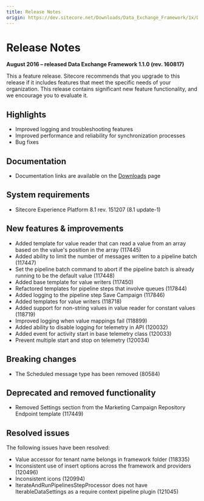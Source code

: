 ```yaml
---
title: Release Notes
origin: https://dev.sitecore.net/Downloads/Data_Exchange_Framework/1x/Data_Exchange_Framework_11/Release_Notes
---
```


# Release Notes

**August 2016 – released Data Exchange Framework 1.1.0 (rev. 160817)**

This a feature release. Sitecore recommends that you upgrade to this release if it includes features that meet the specific needs of your organization. This release contains significant new feature functionality, and we encourage you to evaluate it.

## Highlights

-   Improved logging and troubleshooting features
-   Improved performance and reliability for synchronization processes
-   Bug fixes

## Documentation

-   Documentation links are available on the [Downloads](/downloads/Data_Exchange_Framework/1x/Data_Exchange_Framework_11) page

## System requirements

-   Sitecore Experience Platform 8.1 rev. 151207 (8.1 update-1)

## New features & improvements

-   Added template for value reader that can read a value from an array based on the value's position in the array (117445)
-   Added ability to limit the number of messages written to a pipeline batch (117447)
-   Set the pipeline batch command to abort if the pipeline batch is already running to be the default value (117448)
-   Added base template for value writers (117450)
-   Refactored templates for pipeline steps that involve queues (117844)
-   Added logging to the pipeline step Save Campaign (117846)
-   Added templates for value writers (118718)
-   Added support for non-string values in value reader for constant values (118719)
-   Improved logging when value mappings fail (118899)
-   Added ability to disable logging for telemetry in API (120032)
-   Added event for activity start in base telemetry class (120033)
-   Prevent multiple start and stop on telemetry (120034)

## Breaking changes

-   The Scheduled message type has been removed (80584)

## Deprecated and removed functionality

-   Removed Settings section from the Marketing Campaign Repository Endpoint template (117449)

## Resolved issues

The following issues have been resolved:

-   Value accessor for tenant name belongs in framework folder (118335)
-   Inconsistent use of insert options across the framework and providers (120496)
-   Inconsistent icons (120994)
-   IterateAndRunPipelinesStepProcessor does not have IterableDataSettings as a require context pipeline plugin (121045)